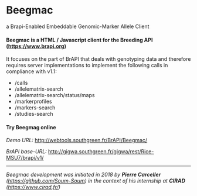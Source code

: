 # Beegmac
a Brapi-Enabled Embeddable Genomic-Marker Allele Client

#### Beegmac is a HTML / Javascript client for the __Breeding API__ (https://www.brapi.org)

It focuses on the part of BrAPI that deals with genotyping data and therefore requires server implementations to implement the following calls in compliance with v1.1:

-	/calls
-	/allelematrix-search
-	/allelematrix-search/status/maps
-	/markerprofiles
-	/markers-search
-	/studies-search

#### Try Beegmag online
*Demo URL:* http://webtools.southgreen.fr/BrAPI/Beegmac/

*BrAPI base-URL:* http://gigwa.southgreen.fr/gigwa/rest/Rice-MSU7/brapi/v1/

---

*Beegmac development was initiated in 2018 by **Pierre Carceller** (https://github.com/Soum-Soum) in the context of his internship at **CIRAD** (https://www.cirad.fr/)*